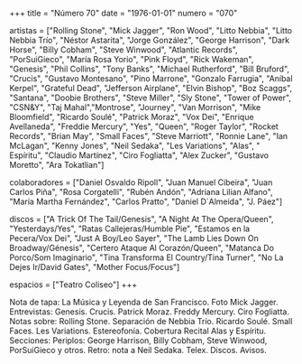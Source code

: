 +++
title = "Número 70"
date = "1976-01-01"
numero = "070"

artistas = ["Rolling Stone", "Mick Jagger", "Ron Wood", "Litto Nebbia", "Litto Nebbia Trío", "Néstor Astarita", "Jorge González", "George Harrison", "Dark Horse", "Billy Cobham", "Steve Winwood", "Atlantic Records", "PorSuiGieco", "María Rosa Yorio", "Pink Floyd", "Rick Wakeman", "Genesis", "Phil Collins", "Tony Banks", "Michael Rutherford", "Bill Bruford", "Crucis", "Gustavo Montesano", "Pino Marrone", "Gonzalo Farrugia", "Aníbal Kerpel", "Grateful Dead", "Jefferson Airplane", "Elvin Bishop", "Boz Scaggs", "Santana", "Doobie Brothers", "Steve Miller", "Sly Stone", "Tower of Power", "CSN&Y", "Taj Mahal","Montrose", "Journey", "Van Morrison", "Mike Bloomfield", "Ricardo Soulé", "Patrick Moraz", "Vox Dei", "Enrique Avellaneda", "Freddie Mercury", "Yes", "Queen", "Roger Taylor", "Rocket Records", "Brian May", "Small Faces", "Steve Marriott", "Ronnie Lane", "Ian McLagan", "Kenny Jones", "Neil Sedaka", "Les Variations", "Alas", " Espíritu", "Claudio Martínez", "Ciro Fogliatta", "Alex Zucker", "Gustavo Moretto", "Ara Tokatlian"]

colaboradores = ["Daniel Osvaldo Ripoll", "Juan Manuel Cibeira", "Juan Carlos Piña", "Rosa Corgatelli", "Rubén Andón", "Adriana Lilian Alfano", "María Martha Fernández", "Carlos Pratto", "Daniel D´Almeida", "J. Páez"]

discos = ["A Trick Of The Tail/Genesis", "A Night At The Opera/Queen", "Yesterdays/Yes", "Ratas Callejeras/Humble Pie", "Estamos en la Pecera/Vox Dei", "Just A Boy/Leo Sayer", "The Lamb Lies Down On Broadway/Génesis", "Certero Ataque Al Corazón/Queen", "Matanca Do Porco/Som Imaginario", "Tina Transforma El Country/Tina Turner", "No La Dejes Ir/David Gates", "Mother Focus/Focus"]

espacios = ["Teatro Coliseo"]
+++

Nota de tapa: 
La Música y Leyenda de San Francisco. Foto Mick Jagger.
Entrevistas:
Genesis. Crucis. Patrick Moraz. Freddy Mercury. Ciro Fogliatta.
Notas sobre:
Rolling Stone. 
Separación de Nebbia Trío. 
Ricardo Soulé. 
Small Faces. 
Les Variations. 
Estereofonía. 
Cobertura Recital Alas y Espíritu.
Secciones:
Periplos: George Harrison, Billy Cobham, Steve Winwood, PorSuiGieco y otros. 
Retro: nota a Neil Sedaka. 
Telex. Discos. Avisos.
